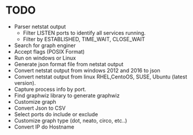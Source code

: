 
# TODO
- Parser netstat output
   - Filter LISTEN ports to identify all services running.
   - Filter by ESTABLISHED, TIME_WAIT, CLOSE_WAIT
- Search for graph enginer
- Accept flags (POSIX Format)
- Run on windows or Linux
- Generate json format file from netstat output
- Convert netstat output from windows 2012 and 2016 to json
- Convert netstat output from linux RHEL,CentoOS, SUSE, Ubuntu (latest version).
- Capture process info by port.
- Find graphwiz library to generate graphwiz
- Customize graph
- Convert Json to CSV
- Select ports do include or exclude
- Customize graph type (dot, neato, circo, etc..)
- Convert IP do Hostname
